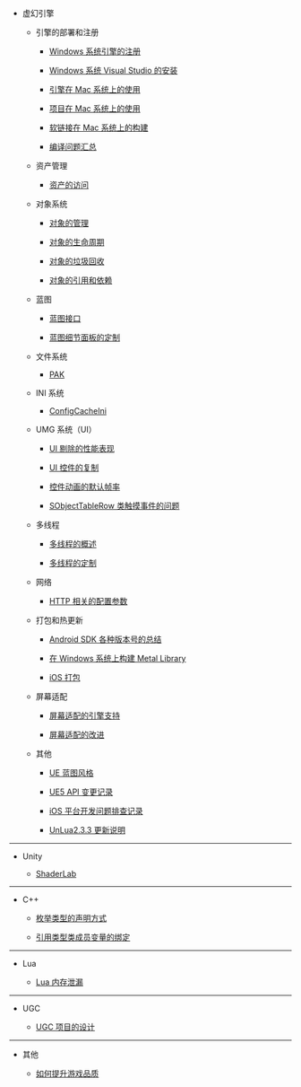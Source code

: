 + 虚幻引擎

    + 引擎的部署和注册

        + [Windows 系统引擎的注册](unreal_engine/windows_engine_registry.md)

        + [Windows 系统 Visual Studio 的安装](unreal_engine/windows_visual_studio.md)

        + [引擎在 Mac 系统上的使用](unreal_engine/mac_engine.md)

        + [项目在 Mac 系统上的使用](unreal_engine/mac_project.md)

        + [软链接在 Mac 系统上的构建](unreal_engine/mac_symlink.md)

        + [编译问题汇总](unreal_engine/compilation_questions.md)

    + 资产管理

        + [资产的访问](unreal_engine/asset_access.md)

    + 对象系统

        + [对象的管理](unreal_engine/object_management.md)

        + [对象的生命周期](unreal_engine/object_lifecycle.md)

        + [对象的垃圾回收](unreal_engine/object_garbage_collection.md)

        + [对象的引用和依赖](unreal_engine/object_reference.md)

    + 蓝图

        + [蓝图接口](unreal_engine/blueprint_interface.md)

        + [蓝图细节面板的定制](unreal_engine/detail_customization.md)

    + 文件系统

        + [PAK](unreal_engine/pak.md)

    + INI 系统

        + [ConfigCacheIni](unreal_engine/config_cache_ini.md)

    + UMG 系统（UI）

        + [UI 剔除的性能表现](unreal_engine/ui_culling_performance.md)

        + [UI 控件的复制](unreal_engine/ui_widget_duplication.md)

        + [控件动画的默认帧率](unreal_engine/widget_animation_default_frame_rate.md)

        + [SObjectTableRow 类触摸事件的问题](unreal_engine/table_row_touch_problem.md)

    + 多线程

        + [多线程的概述](unreal_engine/thread_summary.md)

        + [多线程的定制](unreal_engine/thread_runnable.md)

    + 网络

        + [HTTP 相关的配置参数](unreal_engine/http_config.md)

    + 打包和热更新

        + [Android SDK 各种版本号的总结](unreal_engine/android_sdk_versions.md)

        + [在 Windows 系统上构建 Metal Library](unreal_engine/windows_metal_library.md)

        + [iOS 打包](unreal_engine/ios_packaging.md)

    + 屏幕适配

        + [屏幕适配的引擎支持](unreal_engine/screen_compatibility_engine.md)

        + [屏幕适配的改进](unreal_engine/screen_compatibility_advance.md)

    + 其他

        + [UE 蓝图风格](unreal_engine/blueprint_style.md)

        + [UE5 API 变更记录](unreal_engine/ue5_api_changes.md)

        + [iOS 平台开发问题排查记录](unreal_engine/ios_development.md)

        + [UnLua2.3.3 更新说明](unreal_engine/unlua_update233.md)

---

+ Unity

    + [ShaderLab](unity/shader_lab.md)

---

+ C\+\+

    + [枚举类型的声明方式](c++/enum_declaration.md)

    + [引用类型类成员变量的绑定](c++/reference_member_binding.md)

---

+ Lua

    + [Lua 内存泄漏](lua/memory_leak.md)

---

+ UGC

    + [UGC 项目的设计](ugc/ugc_design.md)

---

+ 其他

    + [如何提升游戏品质](misc/quality_game.md)
